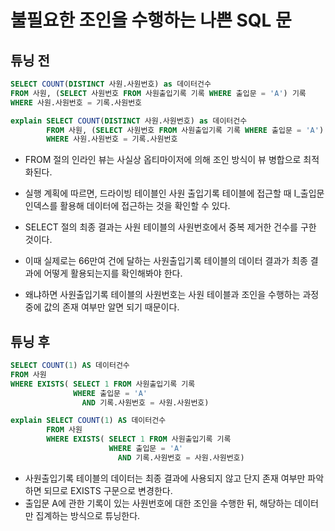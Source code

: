 
# 불필요한 조인을 수행하는 나쁜 SQL 문

## 튜닝 전

```sql
SELECT COUNT(DISTINCT 사원.사원번호) as 데이터건수
FROM 사원, (SELECT 사원번호 FROM 사원출입기록 기록 WHERE 출입문 = 'A') 기록
WHERE 사원.사원번호 = 기록.사원번호
```

```sql
explain SELECT COUNT(DISTINCT 사원.사원번호) as 데이터건수
        FROM 사원, (SELECT 사원번호 FROM 사원출입기록 기록 WHERE 출입문 = 'A') 기록
        WHERE 사원.사원번호 = 기록.사원번호
```

* FROM 절의 인라인 뷰는 사실상 옵티마이저에 의해 조인 방식이 뷰 병합으로 최적화된다.
* 실행 계획에 따르면, 드라이빙 테이블인 사원 출입기록 테이블에 접근할 때 I_출입문 인덱스를 활용해 데이터에 접근하는 것을 확인할 수 있다.
* SELECT 절의 최종 결과는 사원 테이블의 사원번호에서 중복 제거한 건수를 구한 것이다. 


* 이때 실제로는 66만여 건에 달하는 사원출입기록 테이블의 데이터 결과가 최종 결과에 어떻게 활용되는지를 확인해봐야 한다.
* 왜냐하면 사원출입기록 테이블의 사원번호는 사원 테이블과 조인을 수행하는 과정 중에 값의 존재 여부만 알면 되기 때문이다.

## 튜닝 후

```sql
SELECT COUNT(1) AS 데이터건수
FROM 사원
WHERE EXISTS( SELECT 1 FROM 사원출입기록 기록
              WHERE 출입문 = 'A'
                AND 기록.사원번호 = 사원.사원번호)
```

```sql
explain SELECT COUNT(1) AS 데이터건수
        FROM 사원
        WHERE EXISTS( SELECT 1 FROM 사원출입기록 기록
                      WHERE 출입문 = 'A'
                        AND 기록.사원번호 = 사원.사원번호)
```

* 사원출입기록 테이블의 데이터는 최종 결과에 사용되지 않고 단지 존재 여부만 파악하면 되므로 EXISTS 구문으로 변경한다.
* 출입문 A에 관한 기록이 있는 사원번호에 대한 조인을 수행한 뒤, 해당하는 데이터만 집계하는 방식으로 튜닝한다.
 
